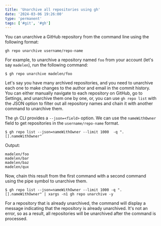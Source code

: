 ```yaml
---
title: 'Unarchive all repositories using gh'
date: '2024-03-06 19:26:00'
type: 'permanent'
tags: ['#git', '#gh']
---
```



You can unarchive a GitHub repository from the command line using the following format:

```text
gh repo unarchive username/repo-name
```

For example, to unarchive a repository named `foo` from your account (let's say `madelen`), run the following command:

```shell
$ gh repo unarchive madelen/foo
```

Let's say you have many archived repositories, and you need to unarchive each one to make changes to the author and email in the commit history. You can either manually navigate to each repository on GitHub, go to Settings, and unarchive them one by one, or, you can use `gh repo list` with the JSON option to filter out all repository names and chain it with another command to unarchive them.

The `gh` CLI provides a `--json=<field>` option. We can use the `nameWithOwner` field to get repositories in the `username/repo-name` format.

```shell
$ gh repo list --json=nameWithOwner --limit 1000  -q ".[].nameWithOwner"
```

Output:
```text
madelen/foo
madelen/bar
madelen/baz
madelen/qux
```

Now, chain this result from the first command with a second command using the pipe symbol to unarchive them.

```shell
$ gh repo list --json=nameWithOwner --limit 1000 -q ".[].nameWithOwner" | xargs -n1 gh repo unarchive -y
```

For a repository that is already unarchived, the command will display a message indicating that the repository is already unarchived. It's not an error, so as a result,  all repositories will be unarchived after the command is processed.
